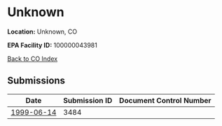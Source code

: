 # Unknown

**Location:** Unknown, CO

**EPA Facility ID:** 100000043981

[Back to CO Index](../../index.md)

## Submissions

| Date | Submission ID | Document Control Number |
|------|--------------|-------------------------|
| [1999-06-14](submissions/3484.md) | 3484 |  |
